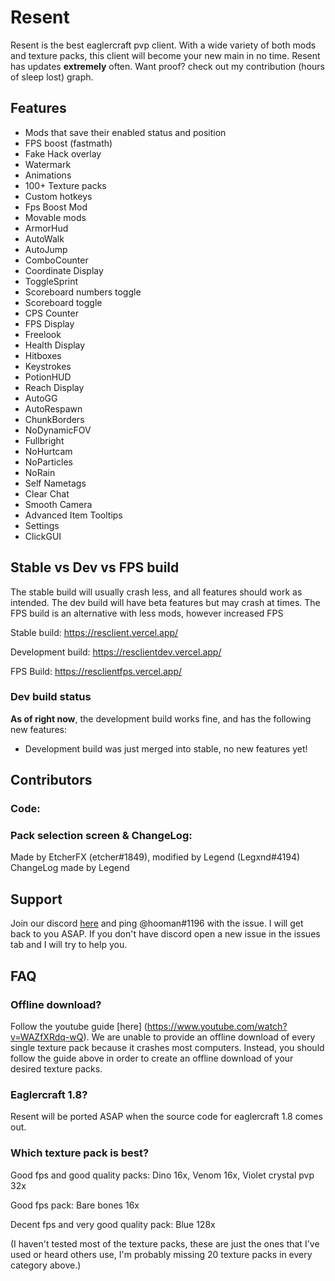 # Resent

Resent is the best eaglercraft pvp client. With a wide variety of both mods and texture packs, this client will become your new main in no time. Resent has updates **extremely** often. Want proof? check out my contribution (hours of sleep lost) graph.

## Features

* Mods that save their enabled status and position
* FPS boost (fastmath)
* Fake Hack overlay
* Watermark
* Animations
* 100+ Texture packs
* Custom hotkeys
* Fps Boost Mod
* Movable mods
* ArmorHud
* AutoWalk
* AutoJump
* ComboCounter
* Coordinate Display
* ToggleSprint
* Scoreboard numbers toggle
* Scoreboard toggle
* CPS Counter
* FPS Display
* Freelook
* Health Display
* Hitboxes
* Keystrokes
* PotionHUD
* Reach Display
* AutoGG
* AutoRespawn
* ChunkBorders
* NoDynamicFOV
* Fullbright
* NoHurtcam
* NoParticles
* NoRain
* Self Nametags
* Clear Chat
* Smooth Camera
* Advanced Item Tooltips
* Settings
* ClickGUI

## Stable vs Dev vs FPS build

The stable build will usually crash less, and all features should work as intended. The dev build will have beta features but may crash at times. The FPS build is an alternative with less mods, however increased FPS

Stable build: https://resclient.vercel.app/

Development build: https://resclientdev.vercel.app/

FPS Build: https://resclientfps.vercel.app/

### Dev build status

**As of right now**, the development build works fine, and has the following new features:

* Development build was just merged into stable, no new features yet!

## Contributors

### Code:


### Pack selection screen & ChangeLog:

Made by EtcherFX (etcher#1849), modified by Legend (Legxnd#4194)
ChangeLog made by Legend 

## Support

Join our discord [here](https://discord.gg/CwU8pnbRMz) and ping @hooman#1196 with the issue. I will get back to you ASAP. If you don't have discord open a new issue in the issues tab and I will try to help you.

## FAQ

### Offline download?

Follow the youtube guide [here] (https://www.youtube.com/watch?v=WAZfXRdq-wQ). We are unable to provide an offline download of every single texture pack because it crashes most computers. Instead, you should follow the guide above in order to create an offline download of your desired texture packs.

### Eaglercraft 1.8?

Resent will be ported ASAP when the source code for eaglercraft 1.8 comes out.

### Which texture pack is best?

Good fps and good quality packs: Dino 16x, Venom 16x, Violet crystal pvp 32x

Good fps pack: Bare bones 16x

Decent fps and very good quality pack: Blue 128x

(I haven't tested most of the texture packs, these are just the ones that I've used or heard others use, I'm probably missing 20 texture packs in every category above.)
